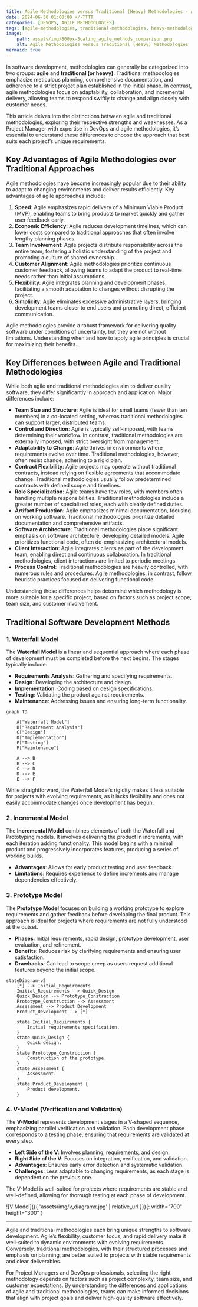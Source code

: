 ```yaml
---
title: Agile Methodologies versus Traditional (Heavy) Methodologies - A Detailed Comparison
date: 2024-06-30 01:00:00 +/-TTTT
categories: [DEVOPS, AGILE_METHODOLOGIES]
tags: [agile-methodologies, traditional-methodologies, heavy-methodologies, waterfall-model, incremental-model, prototype-model, v-model, software-development, project-management, devops, agile-vs-traditional, software-engineering, flexibility, customer-alignment, adaptability, quality-assurance, iterative-development, software-architecture]
image:
    path: assets/img/800px-Scaling_agile_methods_comparison.png
    alt: Agile Methodologies versus Traditional (Heavy) Methodologies 
mermaid: true
---
```


In software development, methodologies can generally be categorized into two groups: **agile** and **traditional (or heavy)**. Traditional methodologies emphasize meticulous planning, comprehensive documentation, and adherence to a strict project plan established in the initial phase. In contrast, agile methodologies focus on adaptability, collaboration, and incremental delivery, allowing teams to respond swiftly to change and align closely with customer needs.

This article delves into the distinctions between agile and traditional methodologies, exploring their respective strengths and weaknesses. As a Project Manager with expertise in DevOps and agile methodologies, it’s essential to understand these differences to choose the approach that best suits each project’s unique requirements.

## Key Advantages of Agile Methodologies over Traditional Approaches

Agile methodologies have become increasingly popular due to their ability to adapt to changing environments and deliver results efficiently. Key advantages of agile approaches include:

1. **Speed**: Agile emphasizes rapid delivery of a Minimum Viable Product (MVP), enabling teams to bring products to market quickly and gather user feedback early.
2. **Economic Efficiency**: Agile reduces development timelines, which can lower costs compared to traditional approaches that often involve lengthy planning phases.
3. **Team Involvement**: Agile projects distribute responsibility across the entire team, fostering a holistic understanding of the project and promoting a culture of shared ownership.
4. **Customer Alignment**: Agile methodologies prioritize continuous customer feedback, allowing teams to adapt the product to real-time needs rather than initial assumptions.
5. **Flexibility**: Agile integrates planning and development phases, facilitating a smooth adaptation to changes without disrupting the project.
6. **Simplicity**: Agile eliminates excessive administrative layers, bringing development teams closer to end users and promoting direct, efficient communication.

Agile methodologies provide a robust framework for delivering quality software under conditions of uncertainty, but they are not without limitations. Understanding when and how to apply agile principles is crucial for maximizing their benefits.

## Key Differences between Agile and Traditional Methodologies

While both agile and traditional methodologies aim to deliver quality software, they differ significantly in approach and application. Major differences include:

- **Team Size and Structure**: Agile is ideal for small teams (fewer than ten members) in a co-located setting, whereas traditional methodologies can support larger, distributed teams.
- **Control and Direction**: Agile is typically self-imposed, with teams determining their workflow. In contrast, traditional methodologies are externally imposed, with strict oversight from management.
- **Adaptability to Change**: Agile thrives in environments where requirements evolve over time. Traditional methodologies, however, often resist change, adhering to a rigid plan.
- **Contract Flexibility**: Agile projects may operate without traditional contracts, instead relying on flexible agreements that accommodate change. Traditional methodologies usually follow predetermined contracts with defined scope and timelines.
- **Role Specialization**: Agile teams have few roles, with members often handling multiple responsibilities. Traditional methodologies include a greater number of specialized roles, each with clearly defined duties.
- **Artifact Production**: Agile emphasizes minimal documentation, focusing on working software. Traditional methodologies prioritize detailed documentation and comprehensive artifacts.
- **Software Architecture**: Traditional methodologies place significant emphasis on software architecture, developing detailed models. Agile prioritizes functional code, often de-emphasizing architectural models.
- **Client Interaction**: Agile integrates clients as part of the development team, enabling direct and continuous collaboration. In traditional methodologies, client interactions are limited to periodic meetings.
- **Process Control**: Traditional methodologies are heavily controlled, with numerous rules and procedures. Agile methodologies, in contrast, follow heuristic practices focused on delivering functional code.

Understanding these differences helps determine which methodology is more suitable for a specific project, based on factors such as project scope, team size, and customer involvement.

## Traditional Software Development Methods

### 1. Waterfall Model

The **Waterfall Model** is a linear and sequential approach where each phase of development must be completed before the next begins. The stages typically include:

- **Requirements Analysis**: Gathering and specifying requirements.
- **Design**: Developing the architecture and design.
- **Implementation**: Coding based on design specifications.
- **Testing**: Validating the product against requirements.
- **Maintenance**: Addressing issues and ensuring long-term functionality.

```mermaid
graph TD

	A["Waterfall Model"]
	B["Requirement Analysis"]
	C["Design"]
	D["Implementation"]
	E["Testing"]
	F["Maintenance"]

	A --> B
	B --> C
	C --> D
	D --> E
	E --> F
```

While straightforward, the Waterfall Model’s rigidity makes it less suitable for projects with evolving requirements, as it lacks flexibility and does not easily accommodate changes once development has begun.

### 2. Incremental Model

The **Incremental Model** combines elements of both the Waterfall and Prototyping models. It involves delivering the product in increments, with each iteration adding functionality. This model begins with a minimal product and progressively incorporates features, producing a series of working builds.

- **Advantages**: Allows for early product testing and user feedback.
- **Limitations**: Requires experience to define increments and manage dependencies effectively.

### 3. Prototype Model

The **Prototype Model** focuses on building a working prototype to explore requirements and gather feedback before developing the final product. This approach is ideal for projects where requirements are not fully understood at the outset.

- **Phases**: Initial requirements, rapid design, prototype development, user evaluation, and refinement.
- **Benefits**: Reduces risk by clarifying requirements and ensuring user satisfaction.
- **Drawbacks**: Can lead to scope creep as users request additional features beyond the initial scope.

```mermaid
stateDiagram-v2
    [*] --> Initial_Requirements
    Initial_Requirements --> Quick_Design
    Quick_Design --> Prototype_Construction
    Prototype_Construction --> Assessment
    Assessment --> Product_Development
    Product_Development --> [*]

    state Initial_Requirements {
        Initial requirements specification.
    }
    state Quick_Design {
        Quick design.
    }
    state Prototype_Construction {
        Construction of the prototype.
    }
    state Assessment {
        Assessment.
    }
    state Product_Development {
        Product development.
    }
```

### 4. V-Model (Verification and Validation)

The **V-Model** represents development stages in a V-shaped sequence, emphasizing parallel verification and validation. Each development phase corresponds to a testing phase, ensuring that requirements are validated at every step.

- **Left Side of the V**: Involves planning, requirements, and design.
- **Right Side of the V**: Focuses on integration, verification, and validation.
- **Advantages**: Ensures early error detection and systematic validation.
- **Challenges**: Less adaptable to changing requirements, as each stage is dependent on the previous one.

The V-Model is well-suited for projects where requirements are stable and well-defined, allowing for thorough testing at each phase of development.

![V Model]({{ 'assets/img/v_diagramx.jpg' | relative_url }}){: width="700" height="300" }


---

Agile and traditional methodologies each bring unique strengths to software development. Agile’s flexibility, customer focus, and rapid delivery make it well-suited to dynamic environments with evolving requirements. Conversely, traditional methodologies, with their structured processes and emphasis on planning, are better suited to projects with stable requirements and clear deliverables.

For Project Managers and DevOps professionals, selecting the right methodology depends on factors such as project complexity, team size, and customer expectations. By understanding the differences and applications of agile and traditional methodologies, teams can make informed decisions that align with project goals and deliver high-quality software effectively.